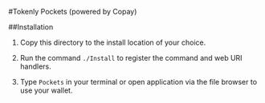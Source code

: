 #Tokenly Pockets (powered by Copay)

##Installation

1) Copy this directory to the install location of your choice.

2) Run the command ```./Install``` to register the command and web URI handlers.

3) Type ```Pockets``` in your terminal or open application via the file browser to use your wallet.
